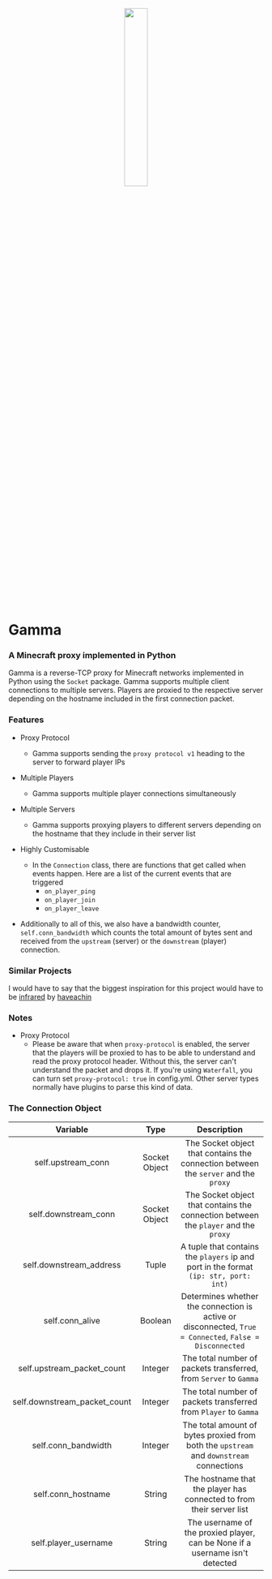 <p align="center" width="100%">
<img width="30%" src="https://i.ibb.co/8K4c6Mc/ezgif-2-b1c4d759f1.png">
</p>

# Gamma
### A Minecraft proxy implemented in Python

Gamma is a reverse-TCP proxy for Minecraft networks implemented in Python using the `Socket` package. Gamma supports multiple client connections to multiple servers. Players are proxied to the respective server depending on the hostname included in the first connection packet.

### Features
- Proxy Protocol
  - Gamma supports sending the `proxy protocol v1` heading to the server to forward player IPs
- Multiple Players
  - Gamma supports multiple player connections simultaneously
- Multiple Servers
  - Gamma supports proxying players to different servers depending on the hostname that they include in their server list
- Highly Customisable
  - In the `Connection` class, there are functions that get called when events happen. Here are a list of the current events that are triggered
    - `on_player_ping`
    - `on_player_join`
    - `on_player_leave`

- Additionally to all of this, we also have a bandwidth counter, `self.conn_bandwidth` which counts the total amount of bytes sent and received from the `upstream` (server) or the `downstream` (player) connection. 



### Similar Projects
I would have to say that the biggest inspiration for this project would have to be [infrared](https://github.com/haveachin/infrared) by [haveachin](https://github.com/haveachin)

### Notes
- Proxy Protocol
  - Please be aware that when `proxy-protocol` is enabled, the server that the players will be proxied to has to be able to understand and read the proxy protocol header. Without this, the server can't understand the packet and drops it. If you're using `Waterfall`, you can turn set `proxy-protocol: true` in config.yml. Other server types normally have plugins to parse this kind of data.


### The Connection Object

|           Variable           |     Type      |                                               Description                                               |
|:----------------------------:|:-------------:|:-------------------------------------------------------------------------------------------------------:|
|      self.upstream_conn      | Socket Object |           The Socket object that contains the connection between the `server` and the `proxy`           |
|     self.downstream_conn     | Socket Object |           The Socket object that contains the connection between the `player` and the `proxy`           |
|   self.downstream_address    |     Tuple     |          A tuple that contains the `players` ip and port in the format `(ip: str, port: int)`           |
|       self.conn_alive        |    Boolean    | Determines whether the connection is active or disconnected, `True = Connected`, `False = Disconnected` |
|  self.upstream_packet_count  |    Integer    |                    The total number of packets transferred, from `Server` to `Gamma`                    |
| self.downstream_packet_count |    Integer    |                    The total number of packets transferred from `Player` to `Gamma`                     |
|     self.conn_bandwidth      |    Integer    |         The total amount of bytes proxied from both the `upstream` and `downstream` connections         |
|      self.conn_hostname      |    String     |                  The hostname that the player has connected to from their server list                   |
|     self.player_username     |    String     |              The username of the proxied player, can be None if a username isn't detected               |
